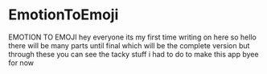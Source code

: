 # EmotionToEmoji
EMOTION TO EMOJI hey everyone its my first time writing on here so hello there will be many parts until final which will be the complete version but through these you can see the tacky stuff i had to do to make this app byee for now
